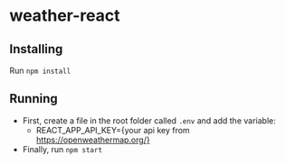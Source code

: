 # weather-react

## Installing
Run `npm install`

## Running
  - First, create a file in the root folder called `.env` and add the variable:
    - REACT_APP_API_KEY={your api key from https://openweathermap.org/}
  - Finally, run `npm start`
